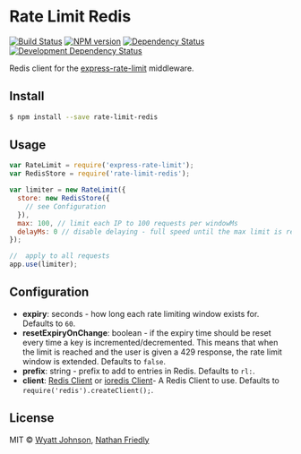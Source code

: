 # Rate Limit Redis

[![Build Status](https://secure.travis-ci.org/wyattjoh/rate-limit-redis.png?branch=master)](http://travis-ci.org/wyattjoh/rate-limit-redis)
[![NPM version](http://badge.fury.io/js/rate-limit-redis.png)](https://npmjs.org/package/rate-limit-redis "View this project on NPM")
[![Dependency Status](https://david-dm.org/wyattjoh/rate-limit-redis.png?theme=shields.io)](https://david-dm.org/wyattjoh/rate-limit-redis)
[![Development Dependency Status](https://david-dm.org/wyattjoh/rate-limit-redis/dev-status.png?theme=shields.io)](https://david-dm.org/wyattjoh/rate-limit-redis#info=devDependencies)

Redis client for the [express-rate-limit](https://github.com/nfriedly/express-rate-limit) middleware.

## Install

```sh
$ npm install --save rate-limit-redis
```

## Usage

```js
var RateLimit = require('express-rate-limit');
var RedisStore = require('rate-limit-redis');

var limiter = new RateLimit({
  store: new RedisStore({
    // see Configuration
  }),
  max: 100, // limit each IP to 100 requests per windowMs
  delayMs: 0 // disable delaying - full speed until the max limit is reached
});

//  apply to all requests
app.use(limiter);
```

## Configuration

* **expiry**: seconds - how long each rate limiting window exists for. Defaults to `60`.
* **resetExpiryOnChange**: boolean - if the expiry time should be reset every time a key is incremented/decremented. This means that when the limit is reached and the user is given a 429 response, the rate limit window is extended. Defaults to `false`.
* **prefix**: string - prefix to add to entries in Redis. Defaults to `rl:`.
* **client**: [Redis Client](https://github.com/NodeRedis/node_redis) or [ioredis Client](https://github.com/luin/ioredis)- A Redis Client to use. Defaults to `require('redis').createClient();`.

## License

MIT © [Wyatt Johnson](https://wyattjoh.ca/), [Nathan Friedly](http://nfriedly.com/)
